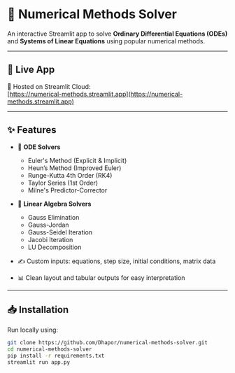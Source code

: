 # 📘 Numerical Methods Solver

An interactive Streamlit app to solve **Ordinary Differential Equations (ODEs)** and **Systems of Linear Equations** using popular numerical methods.

---

## 🔗 Live App

🚀 Hosted on Streamlit Cloud:  
[https://numerical-methods.streamlit.app](https://numerical-methods.streamlit.app)  


---

## ✨ Features

- 📐 **ODE Solvers**
  - Euler's Method (Explicit & Implicit)
  - Heun’s Method (Improved Euler)
  - Runge-Kutta 4th Order (RK4)
  - Taylor Series (1st Order)
  - Milne's Predictor-Corrector

- 🔢 **Linear Algebra Solvers**
  - Gauss Elimination
  - Gauss-Jordan
  - Gauss-Seidel Iteration
  - Jacobi Iteration
  - LU Decomposition

- ✍️ Custom inputs: equations, step size, initial conditions, matrix data
- 📊 Clean layout and tabular outputs for easy interpretation

---

## 📥 Installation

Run locally using:

```bash
git clone https://github.com/Dhapor/numerical-methods-solver.git
cd numerical-methods-solver
pip install -r requirements.txt
streamlit run app.py
